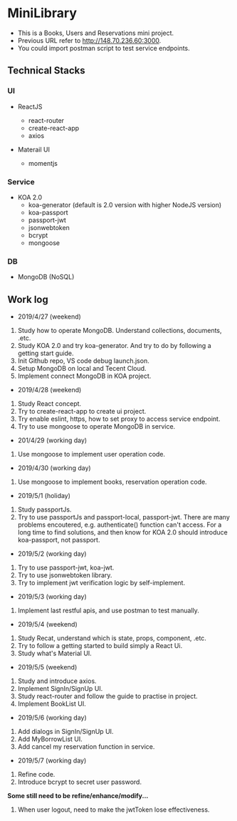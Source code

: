 # MiniLibrary
- This is a Books, Users and Reservations mini project. 
- Previous URL refer to http://148.70.236.60:3000.
- You could import postman script to test service endpoints.  

## **Technical Stacks**

### UI
- ReactJS
    - react-router
    - create-react-app
    - axios

- Materail UI
    - momentjs

### Service
- KOA 2.0  
    - koa-generator (default is 2.0 version with higher NodeJS version)
    - koa-passport
    - passport-jwt
    - jsonwebtoken
    - bcrypt
    - mongoose

### DB
- MongoDB (NoSQL)


## **Work log**
* 2019/4/27  (weekend)
1. Study how to operate MongoDB. Understand collections, documents, .etc.
2. Study KOA 2.0 and try koa-generator. And try to do by following a getting start guide.
3. Init Github repo, VS code debug launch.json.
4. Setup MongoDB on local and Tecent Cloud. 
5. Implement connect MongoDB in KOA project.

* 2019/4/28 (weekend)
1. Study React concept. 
2. Try to create-react-app to create ui project.
3. Try enable eslint, https, how to set proxy to access service endpoint.
4. Try to use mongoose to operate MongoDB in service.

* 201/4/29 (working day)
1. Use mongoose to implement user operation code.

* 2019/4/30 (working day)
1. Use mongoose to implement books, reservation operation code.

* 2019/5/1 (holiday)
1. Study passportJs. 
2. Try to use passportJs and passport-local, passport-jwt. There are many problems encoutered, e.g. authenticate() function can't access. For a long time to find solutions, and then know for KOA 2.0 should introduce koa-passport, not passport. 


* 2019/5/2 (working day)
1. Try to use passport-jwt, koa-jwt. 
2. Try to use jsonwebtoken library. 
3. Try to implement jwt verification logic by self-implement.


* 2019/5/3 (working day)
1. Implement last restful apis, and use postman to test manually. 

* 2019/5/4 (weekend)
1. Study Recat, understand which is state, props, component, .etc.
2. Try to follow a getting started to build simply a React Ui.
3. Study what's Material UI. 

* 2019/5/5 (weekend)
1. Study and introduce axios.
2. Implement SignIn/SignUp UI.
3. Study react-router and follow the guide to practise in project. 
4. Implement BookList UI.

* 2019/5/6  (working day)
1. Add dialogs in SignIn/SignUp UI.
2. Add MyBorrowList UI.
3. Add cancel my reservation function in service.

* 2019/5/7 (working day)
1. Refine code. 
2. Introduce bcrypt to secret user password.


**Some still need to be refine/enhance/modify...**

1. When user logout, need to make the jwtToken lose effectiveness.













